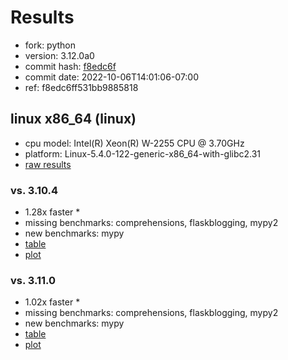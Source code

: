 # Results

- fork: python
- version: 3.12.0a0
- commit hash: [f8edc6f](https://github.com/python/cpython/commit/f8edc6f)
- commit date: 2022-10-06T14:01:06-07:00
- ref: f8edc6ff531bb9885818

## linux x86_64 (linux)

- cpu model: Intel(R) Xeon(R) W-2255 CPU @ 3.70GHz
- platform: Linux-5.4.0-122-generic-x86_64-with-glibc2.31
- [raw results](bm-20221006-linux-x86_64-python-f8edc6ff531bb9885818-3.12.0a0-f8edc6f.json)

### vs. 3.10.4

- 1.28x faster \*
- missing benchmarks: comprehensions, flaskblogging, mypy2
- new benchmarks: mypy
- [table](bm-20221006-linux-x86_64-python-f8edc6ff531bb9885818-3.12.0a0-f8edc6f-vs-3.10.4.md)
- [plot](bm-20221006-linux-x86_64-python-f8edc6ff531bb9885818-3.12.0a0-f8edc6f-vs-3.10.4.png)

### vs. 3.11.0

- 1.02x faster \*
- missing benchmarks: comprehensions, flaskblogging, mypy2
- new benchmarks: mypy
- [table](bm-20221006-linux-x86_64-python-f8edc6ff531bb9885818-3.12.0a0-f8edc6f-vs-3.11.0.md)
- [plot](bm-20221006-linux-x86_64-python-f8edc6ff531bb9885818-3.12.0a0-f8edc6f-vs-3.11.0.png)

